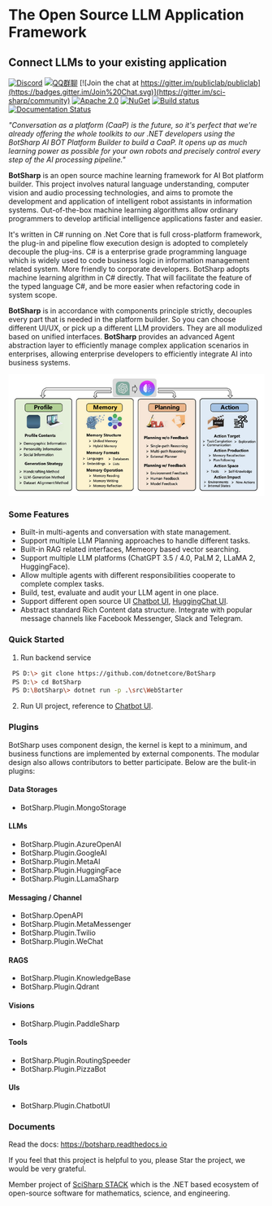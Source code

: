 # The Open Source LLM Application Framework
## Connect LLMs to your existing application

[![Discord](https://img.shields.io/discord/1106946823282761851?label=Discord)](https://discord.gg/qRVm82fKTS)
[![QQ群聊](https://img.shields.io/static/v1?label=QQ&message=群聊&color=brightgreen)](http://qm.qq.com/cgi-bin/qm/qr?_wv=1027&k=sN9VVMwbWjs5L0ATpizKKxOcZdEPMrp8&authKey=RLDw41bLTrEyEgZZi%2FzT4pYk%2BwmEFgFcrhs8ZbkiVY7a4JFckzJefaYNW6Lk4yPX&noverify=0&group_code=985366726)
[![Join the chat at https://gitter.im/publiclab/publiclab](https://badges.gitter.im/Join%20Chat.svg)](https://gitter.im/sci-sharp/community) 
[![Apache 2.0](https://img.shields.io/hexpm/l/plug.svg)](https://raw.githubusercontent.com/Oceania2018/BotSharp/master/LICENSE) 
[![NuGet](https://img.shields.io/nuget/dt/BotSharp.Core.svg)](https://www.nuget.org/packages/BotSharp.Core) 
[![Build status](https://ci.appveyor.com/api/projects/status/qx2dx5ca5hjqodm5?svg=true)](https://ci.appveyor.com/project/Haiping-Chen/botsharp)
[![Documentation Status](https://readthedocs.org/projects/botsharp/badge/?version=latest)](https://botsharp.readthedocs.io/en/latest/?badge=latest)

*"Conversation as a platform (CaaP) is the future, so it's perfect that we're already offering the whole toolkits to our .NET developers using the BotSharp AI BOT Platform Builder to build a CaaP. It opens up as much learning power as possible for your own robots and precisely control every step of the AI processing pipeline."*
    
**BotSharp** is an open source machine learning framework for AI Bot platform builder. This project involves natural language understanding, computer vision and audio processing technologies, and aims to promote the development and application of intelligent robot assistants in information systems. Out-of-the-box machine learning algorithms allow ordinary programmers to develop artificial intelligence applications faster and easier. 

It's written in C# running on .Net Core that is full cross-platform framework, the plug-in and pipeline flow execution design is adopted to completely decouple the plug-ins. C# is a enterprise grade programming language which is widely used to code business logic in information management related system. More friendly to corporate developers. BotSharp adopts machine learning algrithm in C# directly. That will facilitate the feature of the typed language C#, and be more easier when refactoring code in system scope. 

**BotSharp** is in accordance with components principle strictly, decouples every part that is needed in the platform builder. So you can choose different UI/UX, or pick up a different LLM providers. They are all modulized based on unified interfaces. **BotSharp** provides an advanced Agent abstraction layer to efficiently manage complex application scenarios in enterprises, allowing enterprise developers to efficiently integrate AI into business systems.

![](./docs/architecture/assets/llm_diagram.png)

### Some Features

* Built-in multi-agents and conversation with state management.
* Support multiple LLM Planning approaches to handle different tasks.
* Built-in RAG related interfaces, Memeory based vector searching.
* Support multiple LLM platforms (ChatGPT 3.5 / 4.0, PaLM 2, LLaMA 2, HuggingFace).
* Allow multiple agents with different responsibilities cooperate to complete complex tasks. 
* Build, test, evaluate and audit your LLM agent in one place.
* Support different open source UI [Chatbot UI](src/Plugins/BotSharp.Plugin.ChatbotUI/Chatbot-UI.md), [HuggingChat UI](src/Plugins/BotSharp.Plugin.HuggingFace/HuggingChat-UI.md).
* Abstract standard Rich Content data structure. Integrate with popular message channels like Facebook Messenger, Slack and Telegram.

### Quick Started
1. Run backend service
```sh
 PS D:\> git clone https://github.com/dotnetcore/BotSharp
 PS D:\> cd BotSharp
 PS D:\BotSharp\> dotnet run -p .\src\WebStarter
```
2. Run UI project, reference to [Chatbot UI](src/Plugins/BotSharp.Plugin.ChatbotUI/Chatbot-UI.md).

### Plugins

BotSharp uses component design, the kernel is kept to a minimum, and business functions are implemented by external components. The modular design also allows contributors to better participate. Below are the bulit-in plugins:

#### Data Storages
- BotSharp.Plugin.MongoStorage

#### LLMs
- BotSharp.Plugin.AzureOpenAI
- BotSharp.Plugin.GoogleAI
- BotSharp.Plugin.MetaAI
- BotSharp.Plugin.HuggingFace
- BotSharp.Plugin.LLamaSharp

#### Messaging / Channel
- BotSharp.OpenAPI
- BotSharp.Plugin.MetaMessenger
- BotSharp.Plugin.Twilio
- BotSharp.Plugin.WeChat
  
#### RAGS
- BotSharp.Plugin.KnowledgeBase
- BotSharp.Plugin.Qdrant

#### Visions
- BotSharp.Plugin.PaddleSharp

#### Tools
- BotSharp.Plugin.RoutingSpeeder
- BotSharp.Plugin.PizzaBot

#### UIs
- BotSharp.Plugin.ChatbotUI

### Documents

Read the docs: https://botsharp.readthedocs.io

If you feel that this project is helpful to you, please Star the project, we would be very grateful.

Member project of [SciSharp STACK](https://github.com/SciSharp) which is the .NET based ecosystem of open-source software for mathematics, science, and engineering.
